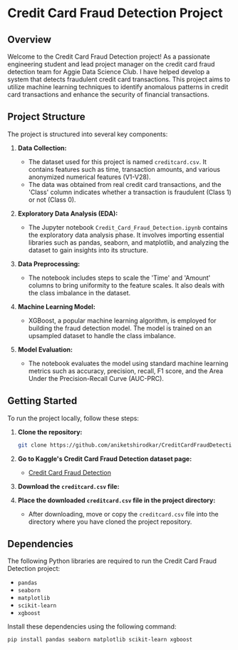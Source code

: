 # Credit Card Fraud Detection Project

## Overview

Welcome to the Credit Card Fraud Detection project! As a passionate engineering student and lead project manager on the credit card fraud detection team for Aggie Data Science Club. I have helped develop a system that detects fraudulent credit card transactions. This project aims to utilize machine learning techniques to identify anomalous patterns in credit card transactions and enhance the security of financial transactions.

## Project Structure

The project is structured into several key components:

1. **Data Collection:**
   - The dataset used for this project is named `creditcard.csv`. It contains features such as time, transaction amounts, and various anonymized numerical features (V1-V28).
   - The data was obtained from real credit card transactions, and the 'Class' column indicates whether a transaction is fraudulent (Class 1) or not (Class 0).

2. **Exploratory Data Analysis (EDA):**
   - The Jupyter notebook `Credit_Card_Fraud_Detection.ipynb` contains the exploratory data analysis phase. It involves importing essential libraries such as pandas, seaborn, and matplotlib, and analyzing the dataset to gain insights into its structure.

3. **Data Preprocessing:**
   - The notebook includes steps to scale the 'Time' and 'Amount' columns to bring uniformity to the feature scales. It also deals with the class imbalance in the dataset.

4. **Machine Learning Model:**
   - XGBoost, a popular machine learning algorithm, is employed for building the fraud detection model. The model is trained on an upsampled dataset to handle the class imbalance.

5. **Model Evaluation:**
   - The notebook evaluates the model using standard machine learning metrics such as accuracy, precision, recall, F1 score, and the Area Under the Precision-Recall Curve (AUC-PRC).

## Getting Started

To run the project locally, follow these steps:

1. **Clone the repository:**
   ```bash
   git clone https://github.com/aniketshirodkar/CreditCardFraudDetection.git

2. **Go to Kaggle's Credit Card Fraud Detection dataset page:**
   - [Credit Card Fraud Detection](https://www.kaggle.com/mlg-ulb/creditcardfraud)

3. **Download the `creditcard.csv` file:**

4. **Place the downloaded `creditcard.csv` file in the project directory:**
   - After downloading, move or copy the `creditcard.csv` file into the directory where you have cloned the project repository.

## Dependencies
The following Python libraries are required to run the Credit Card Fraud Detection project:

- `pandas`
- `seaborn`
- `matplotlib`
- `scikit-learn`
- `xgboost`

Install these dependencies using the following command:

```bash
pip install pandas seaborn matplotlib scikit-learn xgboost


